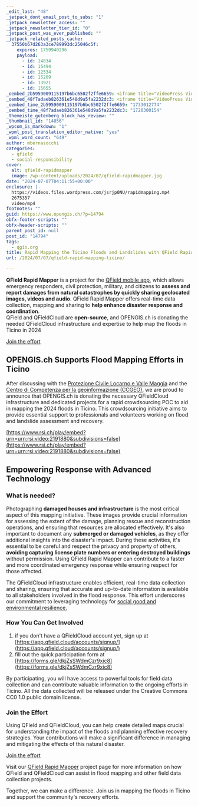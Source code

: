 ```yaml
---
_edit_last: "48"
_jetpack_dont_email_post_to_subs: "1"
_jetpack_newsletter_access: ""
_jetpack_newsletter_tier_id: "0"
_jetpack_post_was_ever_published: ""
_jetpack_related_posts_cache:
  37550b67d263a3ce789993dc25046c5f:
    expires: 1759940296
    payload:
      - id: 14834
      - id: 15494
      - id: 12534
      - id: 15209
      - id: 13921
      - id: 15655
_oembed_2b5959009115197b6bc6502f2ffe6659: <iframe title="VideoPress Video Player" aria-label='VideoPress Video Player' width='750' height='422' src='https://videopress.com/embed/jsrjp0NU?cover=1&amp;autoPlay=0&amp;controls=1&amp;loop=0&amp;muted=1&amp;persistVolume=0&amp;playsinline=0&amp;preloadContent=metadata&amp;useAverageColor=1&amp;hd=0' frameborder='0' allowfullscreen data-resize-to-parent="true" allow='clipboard-write'></iframe><script src='https://v0.wordpress.com/js/next/videopress-iframe.js?m=1725245713'></script>
_oembed_48f7adaeb826361e548d9a5fa2232dc3: <iframe title="VideoPress Video Player" aria-label='VideoPress Video Player' width='750' height='422' src='https://videopress.com/embed/otmuVQ5M?cover=1&amp;autoPlay=0&amp;controls=1&amp;loop=0&amp;muted=0&amp;persistVolume=1&amp;playsinline=0&amp;preloadContent=metadata&amp;useAverageColor=1&amp;hd=0' frameborder='0' allowfullscreen data-resize-to-parent="true" allow='clipboard-write'></iframe><script src='https://v0.wordpress.com/js/next/videopress-iframe.js?m=1674852142'></script>
_oembed_time_2b5959009115197b6bc6502f2ffe6659: "1733012774"
_oembed_time_48f7adaeb826361e548d9a5fa2232dc3: "1720300154"
_themeisle_gutenberg_block_has_review: ""
_thumbnail_id: "14856"
_wpcom_is_markdown: "1"
_wpml_post_translation_editor_native: "yes"
_wpml_word_count: "649"
author: mbernasocchi
categories:
  - qfield
  - social-responsibility
cover:
  alt: qfield-rapidmapper
  image: /wp-content/uploads/2024/07/qfield-rapidmapper.jpg
date: "2024-07-07T04:11:55+00:00"
enclosure: |-
  https://videos.files.wordpress.com/jsrjp0NU/rapidmapping.mp4
  2675357
  video/mp4
footnotes: ""
guid: https://www.opengis.ch/?p=14794
obfx-footer-scripts: ""
obfx-header-scripts: ""
parent_post_id: null
post_id: "14794"
tags:
  - qgis.org
title: Rapid Mapping the Ticino Floods and Landslides with QField Rapid Mapper
url: /2024/07/07/qfield-rapid-mapping-ticino/

---
```

**QField Rapid Mapper** is a project for the [QField mobile app](https://qfield.app), which allows emergency responders, civil protection, military, and citizens to **assess and report damages from natural catastrophes by quickly sharing geolocated images, videos and audio**. QField Rapid Mapper offers real-time data collection, mapping and sharing to **help enhance disaster response and coordination**.  
QField and QFieldCloud are **open-source**, and OPENGIS.ch is donating the needed QFieldCloud infrastructure and expertise to help map the floods in Ticino in 2024

[Join the effort](https://forms.gle/dkjZsSWdmCzr9xic8)

## OPENGIS.ch Supports Flood Mapping Efforts in Ticino

After discussing with the [Protezione Civile Locarno e Valle Maggia](https://pcilocarno.ch/) and the [Centro di Competenza per la geoinformazione (CCGEO)](https://www4.ti.ch/dt/sg/sai/ugeo/chi-siamo/presentazione/), we are proud to announce that OPENGIS.ch is donating the necessary QFieldCloud infrastructure and dedicated projects for a rapid crowdsourcing POC to aid in mapping the 2024 floods in Ticino. This crowdsourcing initiative aims to provide essential support to professionals and volunteers working on flood and landslide assessment and recovery.

[https://www.rsi.ch/play/embed?urn=urn:rsi:video:2191880&subdivisions=false](https://www.rsi.ch/play/embed?urn=urn:rsi:video:2191880&subdivisions=false)

## Empowering Response with Advanced Technology

### What is needed?

Photographing **damaged houses and infrastructure** is the most critical aspect of this mapping initiative. These images provide crucial information for assessing the extent of the damage, planning rescue and reconstruction operations, and ensuring that resources are allocated effectively. It's also important to document any **submerged or damaged vehicles**, as they offer additional insights into the disaster's impact. During these activities, it's essential to be careful and respect the privacy and property of others, **avoiding capturing license plate numbers or entering destroyed buildings** without permission. Using QField Rapid Mapper can contribute to a faster and more coordinated emergency response while ensuring respect for those affected.

The QFieldCloud infrastructure enables efficient, real-time data collection and sharing, ensuring that accurate and up-to-date information is available to all stakeholders involved in the flood response. This effort underscores our commitment to leveraging technology for [social good and environmental resilience.](https://qfield.org/sdgs)

### How You Can Get Involved

1. if you don't have a QFieldCloud account yet, sign up at [https://app.qfield.cloud/accounts/signup/](https://app.qfield.cloud/accounts/signup/)
1. fill out the quick participation form at [https://forms.gle/dkjZsSWdmCzr9xic8](https://forms.gle/dkjZsSWdmCzr9xic8)

By participating, you will have access to powerful tools for field data collection and can contribute valuable information to the ongoing efforts in Ticino. All the data collected will be released under the Creative Commons CC0 1.0 public domain license.

### Join the Effort

Using QField and QFieldCloud, you can help create detailed maps crucial for understanding the impact of the floods and planning effective recovery strategies. Your contributions will make a significant difference in managing and mitigating the effects of this natural disaster.

[Join the effort](https://forms.gle/dkjZsSWdmCzr9xic8)

Visit our [QField Rapid Mapper](/qfield-rapidmapper/) project page for more information on how QField and QFieldCloud can assist in flood mapping and other field data collection projects.

Together, we can make a difference. Join us in mapping the floods in Ticino and support the community's recovery efforts.
